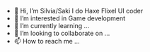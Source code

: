 - 👋 Hi, I’m Silvia/Saki
I do Haxe Flixel UI coder
- 👀 I’m interested in Game development
- 🌱 I’m currently learning ...
- 💞️ I’m looking to collaborate on ...
- 📫 How to reach me ...

